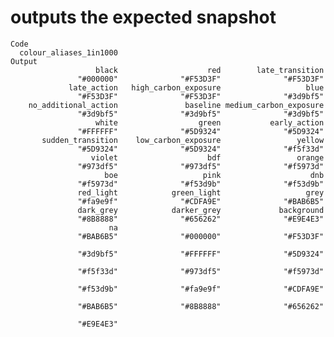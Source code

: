 # outputs the expected snapshot

    Code
      colour_aliases_1in1000
    Output
                       black                    red        late_transition 
                   "#000000"              "#F53D3F"              "#F53D3F" 
                 late_action   high_carbon_exposure                   blue 
                   "#F53D3F"              "#F53D3F"              "#3d9bf5" 
        no_additional_action               baseline medium_carbon_exposure 
                   "#3d9bf5"              "#3d9bf5"              "#3d9bf5" 
                       white                  green           early_action 
                   "#FFFFFF"              "#5D9324"              "#5D9324" 
           sudden_transition    low_carbon_exposure                 yellow 
                   "#5D9324"              "#5D9324"              "#f5f33d" 
                      violet                    bdf                 orange 
                   "#973df5"              "#973df5"              "#f5973d" 
                         boe                   pink                    dnb 
                   "#f5973d"              "#f53d9b"              "#f53d9b" 
                   red_light            green_light                   grey 
                   "#fa9e9f"              "#CDFA9E"              "#BAB6B5" 
                   dark_grey            darker_grey             background 
                   "#8B8888"              "#656262"              "#E9E4E3" 
                          na                                               
                   "#BAB6B5"              "#000000"              "#F53D3F" 
                                                                           
                   "#3d9bf5"              "#FFFFFF"              "#5D9324" 
                                                                           
                   "#f5f33d"              "#973df5"              "#f5973d" 
                                                                           
                   "#f53d9b"              "#fa9e9f"              "#CDFA9E" 
                                                                           
                   "#BAB6B5"              "#8B8888"              "#656262" 
                             
                   "#E9E4E3" 

